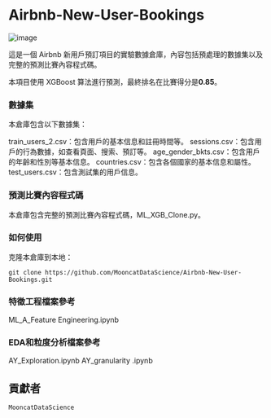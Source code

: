 # Airbnb-New-User-Bookings


![image](https://user-images.githubusercontent.com/48311280/230755373-cce03945-e16b-48d9-ba12-b7c4009c7108.png)

這是一個 Airbnb 新用戶預訂項目的實驗數據倉庫，內容包括預處理的數據集以及完整的預測比賽內容程式碼。

本項目使用 XGBoost 算法進行預測，最終排名在比賽得分是**0.85**。

### 數據集
本倉庫包含以下數據集：

train_users_2.csv：包含用戶的基本信息和註冊時間等。
sessions.csv：包含用戶的行為數據，如查看頁面、搜索、預訂等。
age_gender_bkts.csv：包含用戶的年齡和性別等基本信息。
countries.csv：包含各個國家的基本信息和屬性。
test_users.csv：包含測試集的用戶信息。

### 預測比賽內容程式碼
本倉庫包含完整的預測比賽內容程式碼，ML_XGB_Clone.py。


### 如何使用
克隆本倉庫到本地：
```
git clone https://github.com/MooncatDataScience/Airbnb-New-User-Bookings.git
```

### 特徵工程檔案參考
ML_A_Feature Engineering.ipynb

### EDA和粒度分析檔案參考
AY_Exploration.ipynb
AY_granularity .ipynb

## 貢獻者
`MooncatDataScience`


